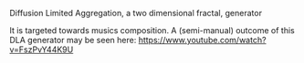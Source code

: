 Diffusion Limited Aggregation, a two dimensional fractal, generator

It is targeted towards musics composition. A (semi-manual) outcome of this DLA generator may be seen here:
https://www.youtube.com/watch?v=FszPvY44K9U
